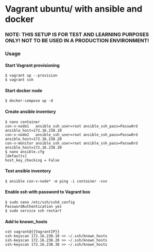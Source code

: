 # Vagrant ubuntu/ with ansible and docker
### NOTE: THIS SETUP IS FOR TEST AND LEARNING PURPOSES ONLY! NOT TO BE USED IN A PRODUCTION ENVIRONMENT!

### Usage
#### Start Vagrant provisioning
```
$ vagrant up --provision
$ vagrant ssh
```

#### Start docker node
``$ docker-compose up -d``  

#### Create ansible inventory
```
$ nano container
con-v-node1   ansible_ssh_user=root ansible_ssh_pass=Passw0rd ansible_host=172.16.238.10
con-v-node2   ansible_ssh_user=root ansible_ssh_pass=Passw0rd ansible_host=172.16.238.20
con-v-monitor ansible_ssh_user=root ansible_ssh_pass=Passw0rd ansible_host=172.16.238.30
$ nano ansible.cfg
[defaults]
host_key_checking = False
```
#### Test ansible inventory
``$ ansible con-v-node* -m ping -i container -vvv``  

#### Enable ssh with password to Vagrant box
```
$ sudo nano /etc/ssh/sshd_config
PasswordAuthentication yes
$ sudo service ssh restart
```  

#### Add to known_hosts
```
ssh vagrant@{{VagrantIP}}
ssh-keyscan 172.16.238.10 >> ~/.ssh/known_hosts
ssh-keyscan 172.16.238.20 >> ~/.ssh/known_hosts
ssh-keyscan 172.16.238.30 >> ~/.ssh/known_hosts
```

